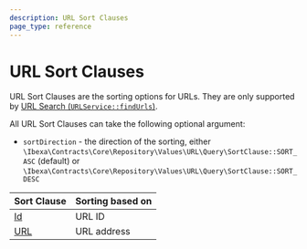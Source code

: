 ```yaml
---
description: URL Sort Clauses
page_type: reference
---
```


# URL Sort Clauses

URL Sort Clauses are the sorting options for URLs.
They are only supported by [URL Search (`URLService::findUrls`)](url_api.md).

All URL Sort Clauses can take the following optional argument:

- `sortDirection` - the direction of the sorting, either `\Ibexa\Contracts\Core\Repository\Values\URL\Query\SortClause::SORT_ASC` (default) or `\Ibexa\Contracts\Core\Repository\Values\URL\Query\SortClause::SORT_DESC`

| Sort Clause | Sorting based on |
|-----|-----|
|[Id](id_url_sort_clause.md)|URL ID|
|[URL](url_url_sort_clause.md)|URL address|
